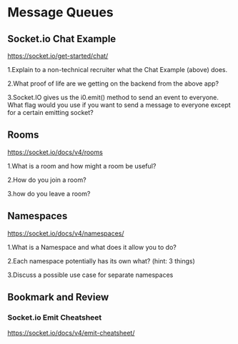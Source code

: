 # Message Queues

## Socket.io Chat Example

<https://socket.io/get-started/chat/>

1.Explain to a non-technical recruiter what the Chat Example (above) does.


2.What proof of life are we getting on the backend from the above app?


3.Socket.IO gives us the i0.emit() method to send an event to everyone. What flag would you use if you want to send a message to everyone except for a certain emitting socket?

## Rooms

<https://socket.io/docs/v4/rooms>

1.What is a room and how might a room be useful?


2.How do you join a room?


3.how do you leave a room?

## Namespaces

<https://socket.io/docs/v4/namespaces/>

1.What is a Namespace and what does it allow you to do?


2.Each namespace potentially has its own what? (hint: 3 things)


3.Discuss a possible use case for separate namespaces

## Bookmark and Review

### Socket.io Emit Cheatsheet

<https://socket.io/docs/v4/emit-cheatsheet/>